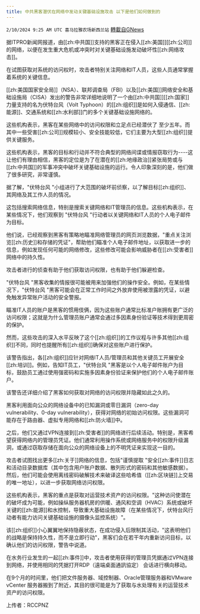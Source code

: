 ```yaml
---
title: 中共黑客潜伏在网络中发动关键基础设施攻击 以下是他们如何做到的
---
```

`2/10/2024 9:25 AM UTC 喜马拉雅农场新西兰站` [轉載自GNews](https://gnews.org/articles/2297073)

据ITPRO新闻网报道，由[[zh:中共国]]支持的黑客正在侵入[[zh:美国]][[zh:公司]]的网络，以便在发生重大危机或冲突时对关键基础设施发动破坏性[[zh:网络攻击]]。

在试图获取对系统的访问权时，攻击者特别关注网络和IT人员，这些人员通常掌握着系统的关键信息。

[[zh:美国国家安全局]]（NSA）、联邦调查局（FBI）以及[[zh:美国]]网络安全和基础设施局（CISA）发出的警告非常详细地说明了一个由[[zh:中共国]][[zh:国家]]力量支持的名为伏特台风（Volt Typhoon）的[[zh:组织]]是如何入侵通信、[[zh:能源]]、交通系统和[[zh:水利部]]门的多个关键基础设施网络的。

这些机构表示，黑客在某些网络中的访问权限和立足点已经潜伏了 至少五年。而其中一些受害[[zh:公司]]规模较小、安全技能较低，它们主要为大型[[zh:组织]]提供关键服务。

这些机构表示，黑客的目标和行动并不符合典型的网络间谍或情报窃取行为\----这让他们有理由相信，黑客的定位是为了在潜在的[[zh:地缘政治]]紧张局势或与[[zh:中共国]]的军事冲突中破坏关键基础设施的运行。令人印象深刻的是，他们做了很多研究，非常谨慎。

据了解，"伏特台风 "小组进行了大范围的破坏前侦察，以了解目标[[zh:组织]]、其网络及其工作人员的情况。

这包括搜索网络信息，特别是搜索关键网络和IT管理员的信息。这些机构表示，在某些情况下，他们观察到 "伏特台风 "行动者以关键网络和IT人员的个人电子邮件为目标。

他们说，已经观察到黑客有策略地瞄准网络管理员的网页浏览数据，"重点关注浏览[[zh:历史]]和存储的凭证"，帮助他们瞄准个人电子邮件地址，以获取进一步的信息，例如发现任何可能的网络修改，这些修改可能会影响威胁者在[[zh:受害者]]网络中的持久性。

攻击者进行的侦查有助于他们获取访问权限，也有助于他们躲避检查。

"伏特台风 "黑客收集的情报很可能被用来加强他们的操作安全。例如，在某些情况下，"伏特台风 "黑客可能会在正常工作时间之外放弃使用被泄露的凭证，以避免触发异常账户活动的安全警报。

瞄准IT人员的账户是黑客的惯用伎俩，因为这些账户通常比标准户账拥有更广泛的访问权限；这就是为什么管理员账户通常会通过多因素身份验证等技术得到更周密的保护。

然而，这些攻击的深入水平反映了这个[[zh:组织]]的工作议程与许多其他[[zh:组织]]不同，同时也提醒所有[[zh:组织]]确保对这些账户进行保护。

该警告指出，各[[zh:组织]]应针对网络IT人员/管理员和其他关键员工开展安全[[zh:培训]]。例如，告知IT员工，"伏特台风 "黑客是以个人电子邮件账户为目标，鼓励员工通过使用强密码和实施多因素身份验证来保护他们的个人电子邮件账户。

该警告还详细介绍了黑客如何获取对网络的访问权限并隐藏如此之久的。

黑客利用面向公众的网络设备中的已知漏洞或零日漏洞（zero-day vulnerability、0-day vulnerability），获得对网络的初始访问权限。这些漏洞可能存在于路由器、虚拟专用网络和[[zh:防火墙]]中。

之后，他们又通过VPN连接到[[zh:受害者]]的网络进行后续活动。特别是，黑客希望获得网络内的管理员凭证。他们通常利用操作系统或网络服务中的权限升级漏洞，或通过窃取存储在面向公众的网络设备上的不明凭证来实现这一目的。

攻击者试图找出更多[[zh:关于]]网络的信息，包括"谨慎提取 "安全[[zh:事件]]日志和活动目录数据库（其中包含用户账户数据、散列形式的密码和其他敏感数据）。然后，他们可能会使用离线密码破解技术来破译这些哈希值（[[zh:区块链]]上交易的唯一地址），以进一步获取网络访问权限。

这些机构表示，黑客的重点是获取对运营技术资产的访问权限。"这种访问使潜在的破坏成为可能，例如操纵服务器机房的供暖、通风和空调（HVAC）系统或破坏关键的[[zh:能源]]和水控制，导致重大基础设施故障（在某些情况下，伏特台风行动者有能力访问关键基础设施的摄像头监控系统）"。

该[[zh:组织]]小心翼翼地保持隐蔽状态，在成功侵入后限制其活动，"这表明他们的战略是保持持久性，而不是立即行动"，黑客们会在若干年内重新访问目标，以确认他们的访问权限，警告中说道。

在水务行业发生的一起[[zh:事件]]中，攻击者使用获得的管理员凭据通过VPN连接到网络，并使用相同的凭据打开RDP（遠端桌面通訊協定） 会话进行横向移动。

在9个月的时间里，他们把文件服务器、域控制器、Oracle管理服务器和VMware vCenter 服务器搬到了附近，其目的很可能是为了获取与水处理有关的运营技术资产的访问权限。

上传者：RCCPNZ
